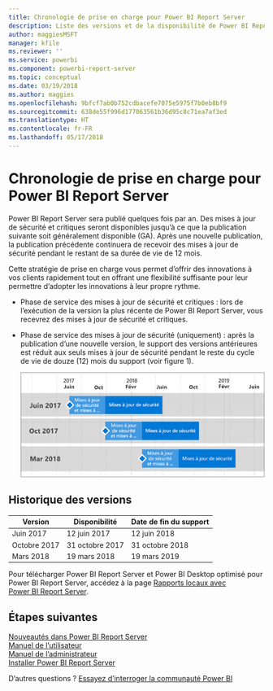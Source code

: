 ```yaml
---
title: Chronologie de prise en charge pour Power BI Report Server
description: Liste des versions et de la disponibilité de Power BI Report Server.
author: maggiesMSFT
manager: kfile
ms.reviewer: ''
ms.service: powerbi
ms.component: powerbi-report-server
ms.topic: conceptual
ms.date: 03/19/2018
ms.author: maggies
ms.openlocfilehash: 9bfcf7ab0b752cdbacefe7075e5975f7b0eb8bf9
ms.sourcegitcommit: 638de55f996d177063561b36d95c8c71ea7af3ed
ms.translationtype: HT
ms.contentlocale: fr-FR
ms.lasthandoff: 05/17/2018
---
```

# <a name="support-timeline-for-power-bi-report-server"></a>Chronologie de prise en charge pour Power BI Report Server
Power BI Report Server sera publié quelques fois par an. Des mises à jour de sécurité et critiques seront disponibles jusqu’à ce que la publication suivante soit généralement disponible (GA). Après une nouvelle publication, la publication précédente continuera de recevoir des mises à jour de sécurité pendant le restant de sa durée de vie de 12 mois.

Cette stratégie de prise en charge vous permet d’offrir des innovations à vos clients rapidement tout en offrant une flexibilité suffisante pour leur permettre d’adopter les innovations à leur propre rythme.

* Phase de service des mises à jour de sécurité et critiques : lors de l’exécution de la version la plus récente de Power BI Report Server, vous recevrez des mises à jour de sécurité et critiques.
* Phase de service des mises à jour de sécurité (uniquement) : après la publication d’une nouvelle version, le support des versions antérieures est réduit aux seuls mises à jour de sécurité pendant le reste du cycle de vie de douze (12) mois du support (voir figure 1).

    ![Graphique illustrant la plage de temps de prise en charge](media/support-timeline/report-server-support-timeline-mar-2018.png)

## <a name="version-history"></a>Historique des versions
| **Version** | **Disponibilité** | **Date de fin du support** |
| --- | --- | --- |
| Juin 2017 |12 juin 2017 |12 juin 2018 |
| Octobre 2017 |31 octobre 2017 |31 octobre 2018 |
| Mars 2018 | 19 mars 2018 | 19 mars 2019 |

Pour télécharger Power BI Report Server et Power BI Desktop optimisé pour Power BI Report Server, accédez à la page [Rapports locaux avec Power BI Report Server](https://powerbi.microsoft.com/report-server/).

## <a name="next-steps"></a>Étapes suivantes
[Nouveautés dans Power BI Report Server](whats-new.md)  
[Manuel de l’utilisateur](user-handbook-overview.md)  
[Manuel de l’administrateur](admin-handbook-overview.md)  
[Installer Power BI Report Server](install-report-server.md)  

D’autres questions ? [Essayez d’interroger la communauté Power BI](https://community.powerbi.com/)

